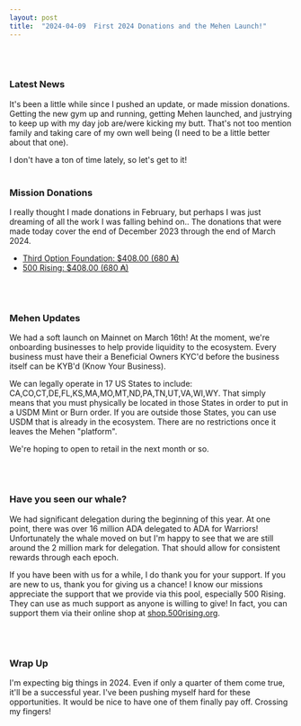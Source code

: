 ```yaml
---
layout: post
title:  "2024-04-09  First 2024 Donations and the Mehen Launch!"
---
```

<br><br>

### Latest News ###
 It's been a little while since I pushed an update, or made mission donations. Getting the new gym up and running, getting Mehen launched, and justrying to keep up with my day job are/were kicking my butt. That's not too mention family and taking care of my own well being (I need to be a little better about that one). 

 I don't have a ton of time lately, so let's get to it!
<br><br>

### Mission Donations ###

I really thought I made donations in February, but perhaps I was just dreaming of all the work I was falling behind on.. The donations that were made today cover the end of December 2023 through the end of March 2024.

<ul>
<li><i class="fas fa-caret-right"></i> <a href="/missions/third-option-foundation/#tof-donations">Third Option Foundation: $408.00 (680 ₳)</a></li>
<li><i class="fas fa-caret-right"></i> <a href="/missions/500-rising/#rising-donations">500 Rising: $408.00 (680 ₳)</a></li>
</ul>

<br><br>

### Mehen Updates ###
We had a soft launch on Mainnet on March 16th! At the moment, we're onboarding businesses to help provide liquidity to the ecosystem. Every business must have their a Beneficial Owners KYC'd before the business itself can be KYB'd (Know Your Business).

We can legally operate in 17 US States to include: CA,CO,CT,DE,FL,KS,MA,MO,MT,ND,PA,TN,UT,VA,WI,WY. That simply means that you must physically be located in those States in order to put in a USDM Mint or Burn order. If you are outside those States, you can use USDM that is already in the ecosystem. There are no restrictions once it leaves the Mehen "platform".

We're hoping to open to retail in the next month or so.

<br><br>

### Have you seen our whale? ###

We had significant delegation during the beginning of this year. At one point, there was over 16 million ADA delegated to ADA for Warriors! Unfortunately the whale moved on but I'm happy to see that we are still around the 2 million mark for delegation. That should allow for consistent rewards through each epoch.

If you have been with us for a while, I do thank you for your support. If you are new to us, thank you for giving us a chance! I know our missions appreciate the support that we provide via this pool, especially 500 Rising. They can use as much support as anyone is willing to give! In fact, you can support them via their online shop at <a href="https://shop.500rising.org">shop.500rising.org</a>.

<br><br>

### Wrap Up ###

I'm expecting big things in 2024. Even if only a quarter of them come true, it'll be a successful year. I've been pushing myself hard for these opportunities. It would be nice to have one of them finally pay off. Crossing my fingers!